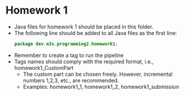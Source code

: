 # Homework 1

- Java files for homework 1 should be placed in this folder.
- The following line should be added to all Java files as the first line:
  ```java
  package dev.m3s.programming2.homework1;
  ```
- Remember to create a tag to run the pipeline
- Tags names should comply with the required format, i.e., homework1_CustomPart
  - The custom part can be chosen freely. However, incremental numbers 1,2,3, etc., are recommended.
  - Examples: homework1_1, homework1_2, homework1_submission
